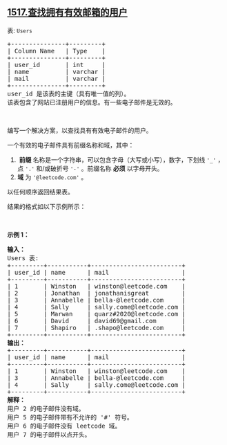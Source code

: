 ## [1517.查找拥有有效邮箱的用户](https://leetcode.cn/problems/find-users-with-valid-e-mails/)
<p>表: <code>Users</code></p>

<pre>
+---------------+---------+
| Column Name   | Type    |
+---------------+---------+
| user_id       | int     |
| name          | varchar |
| mail          | varchar |
+---------------+---------+
user_id 是该表的主键（具有唯一值的列）。
该表包含了网站已注册用户的信息。有一些电子邮件是无效的。
</pre>

<p>&nbsp;</p>

<p>编写一个解决方案，以查找具有有效电子邮件的用户。</p>

<p>一个有效的电子邮件具有前缀名称和域，其中：</p>

<ol>
	<li>&nbsp;<strong>前缀</strong> 名称是一个字符串，可以包含字母（大写或小写），数字，下划线 <code>'_'</code> ，点 <code>'.'</code> 和/或破折号 <code>'-'</code> 。前缀名称 <strong>必须</strong> 以字母开头。</li>
	<li><strong>域</strong> 为 <code>'@leetcode.com'</code> 。</li>
</ol>

<p>以任何顺序返回结果表。</p>

<p>结果的格式如以下示例所示：</p>

<p>&nbsp;</p>

<p><strong class="example">示例 1：</strong></p>

<pre>
<b>输入：</b>
Users 表:
+---------+-----------+-------------------------+
| user_id | name      | mail                    |
+---------+-----------+-------------------------+
| 1       | Winston   | winston@leetcode.com    |
| 2       | Jonathan  | jonathanisgreat         |
| 3       | Annabelle | bella-@leetcode.com     |
| 4       | Sally     | sally.come@leetcode.com |
| 5       | Marwan    | quarz#2020@leetcode.com |
| 6       | David     | david69@gmail.com       |
| 7       | Shapiro   | .shapo@leetcode.com     |
+---------+-----------+-------------------------+
<b>输出：</b>
+---------+-----------+-------------------------+
| user_id | name      | mail                    |
+---------+-----------+-------------------------+
| 1       | Winston   | winston@leetcode.com    |
| 3       | Annabelle | bella-@leetcode.com     |
| 4       | Sally     | sally.come@leetcode.com |
+---------+-----------+-------------------------+
<b>解释：</b>
用户 2 的电子邮件没有域。 
用户 5 的电子邮件带有不允许的 '#' 符号。
用户 6 的电子邮件没有 leetcode 域。 
用户 7 的电子邮件以点开头。
</pre>
